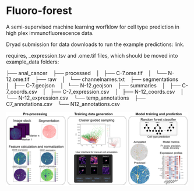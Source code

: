 # Fluoro-forest
A semi-supervised machine learning worfklow for cell type prediction in high plex immunofluorescence data.

Dryad submission for data downloads to run the example predictions:
link. 


requires, _expression.tsv and .ome.tif files, which should be moved into example_data folders:

├── anal_cancer
   ├── processed
   │   ├── C-7.ome.tif
   │   └── N-12.ome.tif
   ├── raw
   │   └── channelnames.txt
   ├── segmentations
   │   ├── C-7.geojson
   │   └── N-12.geojson
   ├── summaries
   │   ├── C-7_coords.csv
   │   ├── C-7_expression.csv
   │   ├── N-12_coords.csv
   │   └── N-12_expression.csv
   └── temp_annotations
       ├── C7_annotations.csv
       └── N12_annotations.csv



<img src="workflow.png" alt = "fluoroforest workflow" width="500">
